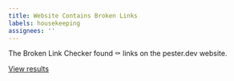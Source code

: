 ```yaml
---
title: Website Contains Broken Links
labels: housekeeping
assignees: ''
---
```


The Broken Link Checker found :coffin: links on the pester.dev website.

[View results](https://github.com/pester/docs/commit/{{sha}}//checks)
